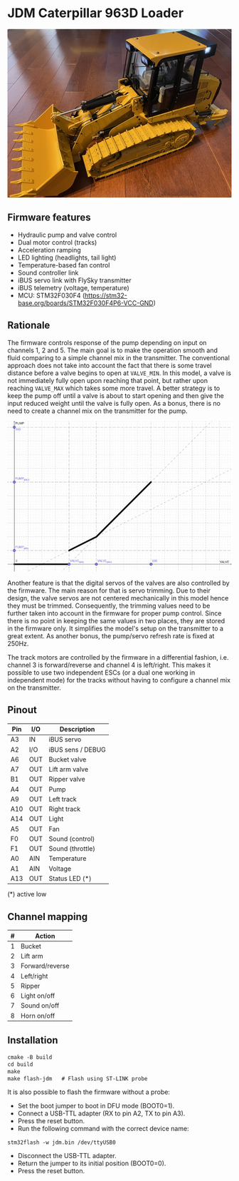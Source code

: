 JDM Caterpillar 963D Loader
===========================

![](/img/jdm1.jpg)


Firmware features
-----------------

+ Hydraulic pump and valve control
+ Dual motor control (tracks)
+ Acceleration ramping
+ LED lighting (headlights, tail light)
+ Temperature-based fan control
+ Sound controller link
+ iBUS servo link with FlySky transmitter
+ iBUS telemetry (voltage, temperature)
+ MCU: STM32F030F4 (https://stm32-base.org/boards/STM32F030F4P6-VCC-GND)


Rationale
---------

The firmware controls response of the pump depending on input on channels 1, 2 and 5. The main goal is to make the operation smooth and fluid comparing to a simple channel mix in the transmitter. The conventional approach does not take into account the fact that there is some travel distance before a valve begins to open at `VALVE_MIN`. In this model, a valve is not immediately fully open upon reaching that point, but rather upon reaching `VALVE_MAX` which takes some more travel. A better strategy is to keep the pump off until a valve is about to start opening and then give the input reduced weight until the valve is fully open. As a bonus, there is no need to create a channel mix on the transmitter for the pump.

![](/img/pump1.jpg)

Another feature is that the digital servos of the valves are also controlled by the firmware. The main reason for that is servo trimming. Due to their design, the valve servos are not centered mechanically in this model hence they must be trimmed. Consequently, the trimming values need to be further taken into account in the firmware for proper pump control. Since there is no point in keeping the same values in two places, they are stored in the firmware only. It simplifies the model's setup on the transmitter to a great extent. As another bonus, the pump/servo refresh rate is fixed at 250Hz.

The track motors are controlled by the firmware in a differential fashion, i.e. channel 3 is forward/reverse and channel 4 is left/right. This makes it possible to use two independent ESCs (or a dual one working in independent mode) for the tracks without having to configure a channel mix on the transmitter.


Pinout
------

| Pin | I/O | Description       |
|-----|-----|-------------------|
| A3  | IN  | iBUS servo        |
| A2  | I/O | iBUS sens / DEBUG |
| A6  | OUT | Bucket valve      |
| A7  | OUT | Lift arm valve    |
| B1  | OUT | Ripper valve      |
| A4  | OUT | Pump              |
| A9  | OUT | Left track        |
| A10 | OUT | Right track       |
| A14 | OUT | Light             |
| A5  | OUT | Fan               |
| F0  | OUT | Sound (control)   |
| F1  | OUT | Sound (throttle)  |
| A0  | AIN | Temperature       |
| A1  | AIN | Voltage           |
| A13 | OUT | Status LED (*)    |

(*) active low


Channel mapping
---------------

| # | Action          |
|---|-----------------|
| 1 | Bucket          |
| 2 | Lift arm        |
| 3 | Forward/reverse |
| 4 | Left/right      |
| 5 | Ripper          |
| 6 | Light on/off    |
| 7 | Sound on/off    |
| 8 | Horn on/off     |


Installation
------------

```
cmake -B build
cd build
make
make flash-jdm   # Flash using ST-LINK probe
```

It is also possible to flash the firmware without a probe:

* Set the boot jumper to boot in DFU mode (BOOT0=1).
* Connect a USB-TTL adapter (RX to pin A2, TX to pin A3).
* Press the reset button.
* Run the following command with the correct device name:

```
stm32flash -w jdm.bin /dev/ttyUSB0
```

* Disconnect the USB-TTL adapter.
* Return the jumper to its initial position (BOOT0=0).
* Press the reset button.
